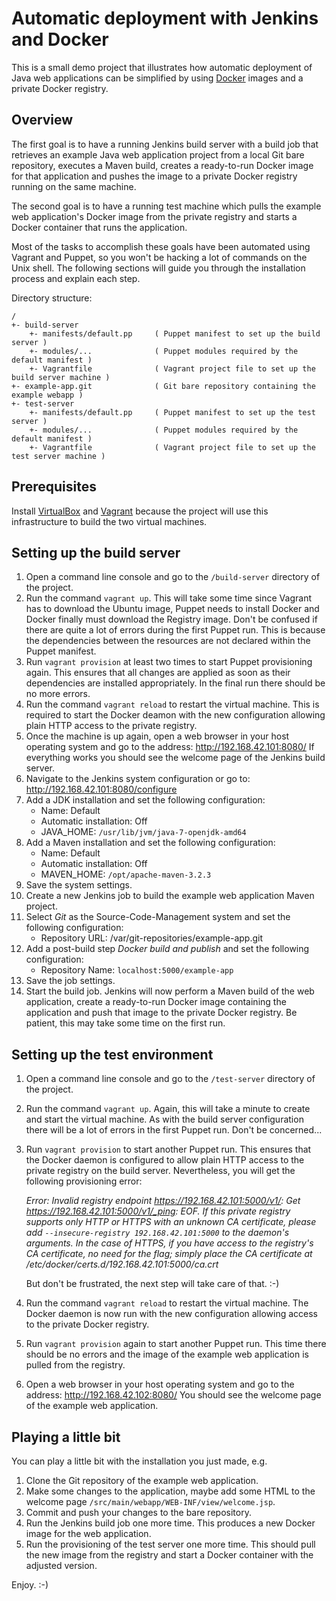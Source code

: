 Automatic deployment with Jenkins and Docker
============================================

This is a small demo project that illustrates how automatic deployment of Java web applications can be simplified by using [Docker](https://www.docker.com/) images and a private Docker registry.

Overview
--------

The first goal is to have a running Jenkins build server with a build job that retrieves an example Java web application project from a local Git bare repository, executes a Maven build, creates a ready-to-run Docker image for that application and pushes the image to a private Docker registry running on the same machine.

The second goal is to have a running test machine which pulls the example web application's Docker image from the private registry and starts a Docker container that runs the application.

Most of the tasks to accomplish these goals have been automated using Vagrant and Puppet, so you won't be hacking a lot of commands on the Unix shell. The following sections will guide you through the installation process and explain each step.

Directory structure:

    /
    +- build-server
        +- manifests/default.pp     ( Puppet manifest to set up the build server )
        +- modules/...              ( Puppet modules required by the default manifest )
        +- Vagrantfile              ( Vagrant project file to set up the build server machine )
    +- example-app.git              ( Git bare repository containing the example webapp )
    +- test-server
        +- manifests/default.pp     ( Puppet manifest to set up the test server )
        +- modules/...              ( Puppet modules required by the default manifest )
        +- Vagrantfile              ( Vagrant project file to set up the test server machine )

Prerequisites
-------------

Install [VirtualBox](https://www.virtualbox.org/) and [Vagrant](https://www.vagrantup.com/) because the project will use this infrastructure to build the two virtual machines.

Setting up the build server
---------------------------

1.  Open a command line console and go to the `/build-server` directory of the project.
2.  Run the command `vagrant up`.
    This will take some time since Vagrant has to download the Ubuntu image, Puppet needs to install Docker and Docker finally must download the Registry image.
    Don't be confused if there are quite a lot of errors during the first Puppet run. This is because the dependencies between the resources are not declared within the Puppet manifest.
3.  Run `vagrant provision` at least two times to start Puppet provisioning again.
    This ensures that all changes are applied as soon as their dependencies are installed appropriately. In the final run there should be no more errors.
4.  Run the command `vagrant reload` to restart the virtual machine.
    This is required to start the Docker deamon with the new configuration allowing plain HTTP access to the private registry.
5.  Once the machine is up again, open a web browser in your host operating system and go to the address: http://192.168.42.101:8080/
    If everything works you should see the welcome page of the Jenkins build server.
6.  Navigate to the Jenkins system configuration or go to: http://192.168.42.101:8080/configure
7.  Add a JDK installation and set the following configuration:
    - Name: Default
    - Automatic installation: Off
    - JAVA_HOME: `/usr/lib/jvm/java-7-openjdk-amd64`
8.  Add a Maven installation and set the following configuration:
    - Name: Default
    - Automatic installation: Off
    - MAVEN_HOME: `/opt/apache-maven-3.2.3`
9.  Save the system settings.
10. Create a new Jenkins job to build the example web application Maven project.
11. Select *Git* as the Source-Code-Management system and set the following configuration:
    - Repository URL: /var/git-repositories/example-app.git
12. Add a post-build step *Docker build and publish* and set the following configuration:
    - Repository Name: `localhost:5000/example-app`
13. Save the job settings.
14. Start the build job.
    Jenkins will now perform a Maven build of the web application, create a ready-to-run Docker image containing the application and push that image to the private Docker registry. Be patient, this may take some time on the first run.

Setting up the test environment
-------------------------------

1.  Open a command line console and go to the `/test-server` directory of the project.
2.  Run the command `vagrant up`.
    Again, this will take a minute to create and start the virtual machine.
    As with the build server configuration there will be a lot of errors in the first Puppet run. Don't be concerned...
3.  Run `vagrant provision` to start another Puppet run.
    This ensures that the Docker daemon is configured to allow plain HTTP access to the private registry on the build server. Nevertheless, you will get the following provisioning error:
    
    *Error: Invalid registry endpoint https://192.168.42.101:5000/v1/: Get https://192.168.42.101:5000/v1/_ping: EOF. If this private registry supports only HTTP or HTTPS with an unknown CA certificate, please add `--insecure-registry 192.168.42.101:5000` to the daemon's arguments. In the case of HTTPS, if you have access to the registry's CA certificate, no need for the flag; simply place the CA certificate at /etc/docker/certs.d/192.168.42.101:5000/ca.crt*
    
    But don't be frustrated, the next step will take care of that. :-)
4.  Run the command `vagrant reload` to restart the virtual machine.
    The Docker daemon is now run with the new configuration allowing access to the private Docker registry.
5.  Run `vagrant provision` again to start another Puppet run.
    This time there should be no errors and the image of the example web application is pulled from the registry.
6.  Open a web browser in your host operating system and go to the address: http://192.168.42.102:8080/
    You should see the welcome page of the example web application.

Playing a little bit
--------------------

You can play a little bit with the installation you just made, e.g.

1.  Clone the Git repository of the example web application.
2.  Make some changes to the application, maybe add some HTML to the welcome page `/src/main/webapp/WEB-INF/view/welcome.jsp`.
3.  Commit and push your changes to the bare repository.
4.  Run the Jenkins build job one more time. This produces a new Docker image for the web application.
5.  Run the provisioning of the test server one more time. This should pull the new image from the registry and start a Docker container with the adjusted version.

Enjoy. :-)
